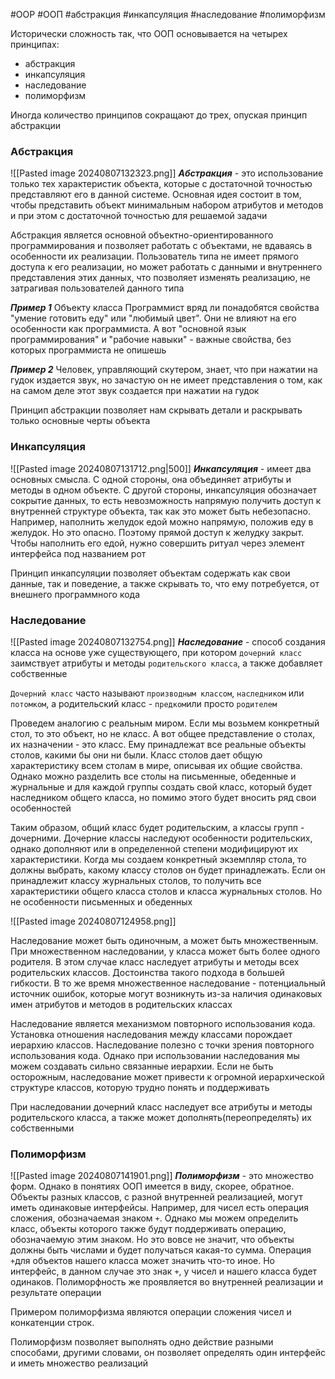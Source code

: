 #OOP #ООП #абстракция #инкапсуляция #наследование #полиморфизм

Исторически сложность так, что ООП основывается на четырех принципах:
- абстракция
- инкапсуляция
- наследование
- полиморфизм

Иногда количество принципов сокращают до трех, опуская принцип абстракции

### Абстракция
![[Pasted image 20240807132323.png]]
***Абстракция*** - это использование только тех характеристик объекта, которые с достаточной точностью представляют его в данной системе. Основная идея состоит в том, чтобы представить объект минимальным набором атрибутов и методов и при этом с достаточной точностью для решаемой задачи

Абстракция является основной объектно-ориентированного программирования и позволяет работать с объектами, не вдаваясь в особенности их реализации. Пользователь типа не имеет прямого доступа к его реализации, но может работать с данными и внутреннего представления этих данных, что позволяет изменять реализацию, не затрагивая пользователей данного типа

***Пример 1*** Объекту класса Программист вряд ли понадобятся свойства "умение готовить еду" или "любимый цвет". Они не влияют на его особенности как программиста. А вот "основной язык программирования" и "рабочие навыки" - важные свойства, без которых программиста не опишешь

***Пример 2*** Человек, управляющий скутером, знает, что при нажатии на гудок издается звук, но зачастую он не имеет представления о том, как на самом деле этот звук создается при нажатии на гудок

Принцип абстракции позволяет нам скрывать детали и раскрывать только основные черты объекта

### Инкапсуляция
![[Pasted image 20240807131712.png|500]]
***Инкапсуляция*** - имеет два основных смысла. С одной стороны, она объединяет атрибуты и методы в одном объекте. С другой стороны, инкапсуляция обозначает сокрытие данных, то есть невозможность напрямую получить доступ к внутренней структуре объекта, так как это может быть небезопасно. Например, наполнить желудок едой можно напрямую, положив еду в желудок. Но это опасно. Поэтому прямой доступ к желудку закрыт. Чтобы наполнить его едой, нужно совершить ритуал через элемент интерфейса под названием рот

Принцип инкапсуляции позволяет объектам содержать как свои данные, так и поведение, а также скрывать то, что ему потребуется, от внешнего программного кода

### Наследование
![[Pasted image 20240807132754.png]]
***Наследование*** - способ создания класса на основе уже существующего, при котором `дочерний класс` заимствует атрибуты и методы `родительского класса`, а также добавляет собственные

`Дочерний класс` часто называют `производным классом`, `наследником` или `потомком`, а родительский класс - `предком`или просто `родителем`

Проведем аналогию с реальным миром. Если мы возьмем конкретный стол, то это объект, но не класс. А вот общее представление о столах, их назначении - это класс. Ему принадлежат все реальные объекты столов, какими бы они ни были. Класс столов дает общую характеристику всем столам в мире, описывая их общие свойства. Однако можно разделить все столы на письменные, обеденные и журнальные и для каждой группы создать свой класс, который будет наследником общего класса, но помимо этого будет вносить ряд свои особенностей

Таким образом, общий класс будет родительским, а классы групп - дочерними. Дочерние классы наследуют особенности родительских, однако дополняют или в определенной степени модифицируют их характеристики. Когда мы создаем конкретный экземпляр стола, то должны выбрать, какому классу столов он будет принадлежать. Если он принадлежит классу журнальных столов, то получить все характеристики общего класса столов и класса журнальных столов. Но не особенности письменных и обеденных

![[Pasted image 20240807124958.png]]

Наследование может быть одиночным, а может быть множественным. При множественном наследовании, у класса может быть более одного родителя. В этом случае класс наследует атрибуты и методы всех родительских классов. Достоинства такого подхода в большей гибкости. В то же время множественное наследование - потенциальный источник ошибок, которые могут возникнуть из-за наличия одинаковых имен атрибутов и методов в родительских классах

Наследование является механизмом повторного использования кода. Установка отношения наследования между классами порождает иерархию классов. Наследование полезно с точки зрения повторного использования кода. Однако при использовании наследования мы можем создавать сильно связанные иерархии. Если не быть осторожным, наследование может привести к огромной иерархической структуре классов, которую трудно понять и поддерживать

При наследовании дочерний класс наследует все атрибуты и методы родительского класса, а также может дополнять(переопределять) их собственными

### Полиморфизм 
![[Pasted image 20240807141901.png]]
***Полиморфизм*** - это множество форм. Однако в понятиях ООП имеется в виду, скорее, обратное. Объекты разных классов, с разной внутренней реализацией, могут иметь одинаковые интерфейсы. Например, для чисел есть операция сложения, обозначаемая знаком `+`. Однако мы можем определить класс, объекты которого также будут поддерживать операцию, обозначаемую этим знаком. Но это вовсе не значит, что объекты должны быть числами и будет получаться какая-то сумма. Операция `+`для объектов нашего класса может значить что-то иное. Но интерфейс, в данном случае это знак `+`, у чисел и нашего класса будет одинаков. Полиморфность же проявляется во внутренней реализации и результате операции

Примером полиморфизма являются операции сложения чисел и конкатенции строк.  

Полиморфизм позволяет выполнять одно действие разными способами, другими словами, он позволяет определять один интерфейс и иметь множество реализаций